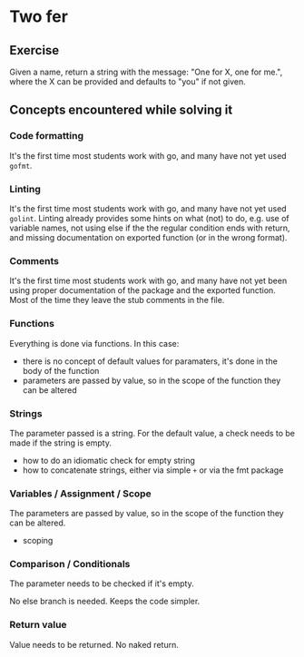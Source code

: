 # Two fer

## Exercise

Given a name, return a string with the message: "One for X, one for me.", where the X can be provided and defaults to "you" if not given.

## Concepts encountered while solving it

### Code formatting

It's the first time most students work with go, and many have not yet used `gofmt`.

### Linting

It's the first time most students work with go, and many have not yet used `golint`. Linting already provides some hints
on what (not) to do, e.g. use of variable names, not using else if the the regular condition ends with return, and missing
documentation on exported function (or in the wrong format). 

### Comments

It's the first time most students work with go, and many have not yet been using proper documentation of the package and
the exported function. Most of the time they leave the stub comments in the file.

### Functions

Everything is done via functions. In this case:

- there is no concept of default values for paramaters, it's done in the body of the function
- parameters are passed by value, so in the scope of the function they can be altered

### Strings

The parameter passed is a string. For the default value, a check needs to be made if the string is empty.

- how to do an idiomatic check for empty string
- how to concatenate strings, either via simple `+` or via the fmt package


### Variables / Assignment / Scope

The parameters are passed by value, so in the scope of the function they can be altered.

- scoping

### Comparison / Conditionals

The parameter needs to be checked if it's empty.

No else branch is needed. Keeps the code simpler.


### Return value

Value needs to be returned. No naked return.
